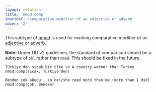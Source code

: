 ```yaml
---
layout: relation
title: 'nmod:comp'
shortdef: 'comparative modifier of an adjective or adverb'
udver: '2'
---
```


This subtype of [nmod]() is used for marking comparative modifier of an [adjective](tr-pos/Adj) or [adverb](tr-pos/Adv).

**Note:** Under UD v2 guidelines, the standard of comparison should be a subtype of `obl` rather than `nmod`.
This should be fixed in the future.

~~~ sdparse
Türkiye'den sıcak bir ülke \n A country warmer than Turkey
nmod:comp(sıcak, Türkiye'den)
~~~

~~~ sdparse
Benden çok okudu . \n He\/she read more than me (more than I did)
nmod:comp(çok, Benden)
~~~
<!-- Interlanguage links updated So kvě 14 19:03:47 CEST 2022 -->
